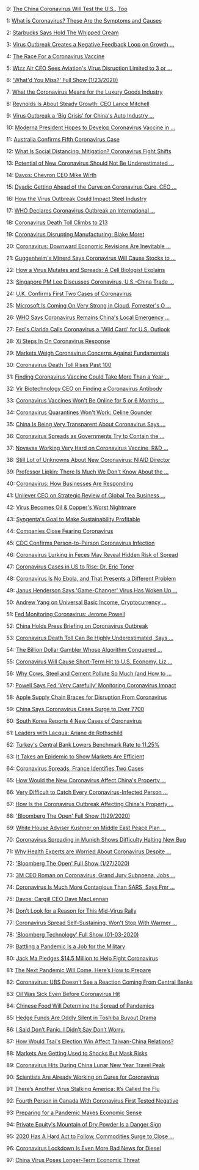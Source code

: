 0: 	 [The China Coronavirus Will Test the U.S., Too](https://www.bloomberg.com/opinion/articles/2020-01-27/coronavirus-from-china-will-challenge-u-s-institutions-too) 

1: 	 [What is Coronavirus? These Are the Symptoms and Causes](https://www.bloomberg.com/news/articles/2020-01-07/how-china-s-mystery-illness-is-and-isn-t-like-sars-quicktake) 

2: 	 [Starbucks Says Hold The Whipped Cream](https://www.bloomberg.com/news/videos/2020-01-21/starbucks-says-hold-the-whipped-cream-video) 

3: 	 [Virus Outbreak Creates a Negative Feedback Loop on Growth ...](https://www.bloomberg.com/news/videos/2020-01-30/virus-outbreak-creates-a-negative-feedback-loop-on-growth-oanda-video) 

4: 	 [The Race For a Coronavirus Vaccine](https://www.bloomberg.com/news/videos/2020-01-27/the-race-for-a-coronavirus-vaccine-video) 

5: 	 [Wizz Air CEO Sees Aviation's Virus Disruption Limited to 3 or ...](https://www.bloomberg.com/news/videos/2020-01-29/wizz-air-ceo-sees-aviation-s-virus-disruption-limited-to-3-or-4-months-video) 

6: 	 ['What'd You Miss?' Full Show (1/23/2020)](https://www.bloomberg.com/news/videos/2020-01-23/-what-d-you-miss-full-show-1-23-2020-video) 

7: 	 [What the Coronavirus Means for the Luxury Goods Industry](https://www.bloomberg.com/news/videos/2020-01-30/what-the-coronavirus-means-for-the-luxury-goods-industry-video) 

8: 	 [Reynolds Is About Steady Growth: CEO Lance Mitchell](https://www.bloomberg.com/news/videos/2020-01-31/reynolds-is-insulated-from-coronavirus-threat-ceo-says-video) 

9: 	 [Virus Outbreak a 'Big Crisis' for China's Auto Industry ...](https://www.bloomberg.com/news/videos/2020-01-31/virus-outbreak-a-big-crisis-for-china-s-auto-industry-consultant-says-video) 

10: 	 [Moderna President Hopes to Develop Coronavirus Vaccine in ...](https://www.bloomberg.com/news/videos/2020-01-29/moderna-president-hopes-to-develop-coronavirus-vaccine-in-record-setting-time-video) 

11: 	 [Australia Confirms Fifth Coronavirus Case](https://www.bloomberg.com/news/videos/2020-01-27/australia-confirms-fifth-coronavirus-case-video) 

12: 	 [What Is Social Distancing, Mitigation? Coronavirus Fight Shifts](https://www.bloomberg.com/news/articles/2020-01-27/how-to-limit-a-virus-s-spread-labwork-and-isolation-quicktake) 

13: 	 [Potential of New Coronavirus Should Not Be Underestimated ...](https://www.bloomberg.com/news/videos/2020-01-23/potential-of-new-coronavirus-should-not-be-underestimated-professor-video) 

14: 	 [Davos: Chevron CEO Mike Wirth](https://www.bloomberg.com/news/videos/2020-01-23/chevron-ceo-wirth-on-coronavirus-threat-and-oil-market-volatility-video) 

15: 	 [Dyadic Getting Ahead of the Curve on Coronavirus Cure, CEO ...](https://www.bloomberg.com/news/videos/2020-01-31/dyadic-getting-ahead-of-the-curve-on-coronavirus-cure-ceo-says-video) 

16: 	 [How the Virus Outbreak Could Impact Steel Industry](https://www.bloomberg.com/news/videos/2020-01-31/how-the-virus-outbreak-could-impact-steel-industry-video) 

17: 	 [WHO Declares Coronavirus Outbreak an International ...](https://www.bloomberg.com/news/videos/2020-01-30/who-declares-coronavirus-outbreak-an-international-emergency-video) 

18: 	 [Coronavirus Death Toll Climbs to 213](https://www.bloomberg.com/news/videos/2020-01-31/coronavirus-death-toll-climbs-to-213-video) 

19: 	 [Coronavirus Disrupting Manufacturing: Blake Moret](https://www.bloomberg.com/news/videos/2020-01-29/rockwell-automation-ceo-doesn-t-expect-financial-impact-from-coronavirus-video) 

20: 	 [Coronavirus: Downward Economic Revisions Are Inevitable ...](https://www.bloomberg.com/news/videos/2020-01-29/downward-economic-revisions-are-inevitable-from-coronvairus-ruskin-video) 

21: 	 [Guggenheim's Minerd Says Coronavirus Will Cause Stocks to ...](https://www.bloomberg.com/news/videos/2020-01-29/guggenheim-s-minerd-says-coronavirus-will-cause-stocks-to-fall-3-5-video) 

22: 	 [How a Virus Mutates and Spreads: A Cell Biologist Explains](https://www.bloomberg.com/news/videos/2020-01-28/how-a-virus-mutates-and-spreads-a-cell-biologist-explains-video) 

23: 	 [Singapore PM Lee Discusses Coronavirus, U.S.-China Trade ...](https://www.bloomberg.com/news/videos/2020-01-23/singapore-pm-lee-discusses-coronavirus-u-s-china-trade-economy-video) 

24: 	 [U.K. Confirms First Two Cases of Coronavirus](https://www.bloomberg.com/news/videos/2020-01-31/u-k-confirms-first-two-cases-of-coronavirus-video) 

25: 	 [Microsoft Is Coming On Very Strong in Cloud, Forrester's O ...](https://www.bloomberg.com/news/videos/2020-01-29/microsoft-is-coming-on-very-strong-in-cloud-forrester-s-o-donnell-says-video) 

26: 	 [WHO Says Coronavirus Remains China's Local Emergency ...](https://www.bloomberg.com/news/videos/2020-01-24/who-says-coronavirus-remains-china-s-local-emergency-for-now-video) 

27: 	 [Fed's Clarida Calls Coronavirus a 'Wild Card' for U.S. Outlook](https://www.bloomberg.com/news/videos/2020-01-31/fed-s-clarida-calls-coronavirus-a-wild-card-for-u-s-outlook-video) 

28: 	 [Xi Steps In On Coronavirus Response](https://www.bloomberg.com/news/videos/2020-01-25/xi-steps-in-on-coronavirus-response-video) 

29: 	 [Markets Weigh Coronavirus Concerns Against Fundamentals](https://www.bloomberg.com/news/videos/2020-01-31/markets-weigh-coronavirus-concerns-against-fundamentals-video) 

30: 	 [Coronavirus Death Toll Rises Past 100](https://www.bloomberg.com/news/videos/2020-01-28/coronavirus-death-toll-rises-past-100-video) 

31: 	 [Finding Coronavirus Vaccine Could Take More Than a Year ...](https://www.bloomberg.com/news/videos/2020-01-29/novartis-ceo-on-sales-growth-cost-savings-coronavirus-vaccine-video) 

32: 	 [Vir Biotechnology CEO on Finding a Coronavirus Antibody](https://www.bloomberg.com/news/videos/2020-01-29/vir-biotechnology-ceo-confident-coronavirus-vaccine-will-be-found-video) 

33: 	 [Coronavirus Vaccines Won't Be Online for 5 or 6 Months ...](https://www.bloomberg.com/news/videos/2020-01-27/coronavirus-vaccines-won-t-be-online-for-5-or-6-months-says-scientist-tregoning-video) 

34: 	 [Coronavirus Quarantines Won't Work: Celine Gounder](https://www.bloomberg.com/news/videos/2020-01-27/quarantines-usually-don-t-work-and-cause-mass-panic-nyu-s-gounder-says-video) 

35: 	 [China Is Being Very Transparent About Coronavirus Says ...](https://www.bloomberg.com/news/videos/2020-01-28/china-is-being-very-transparent-about-coronavirus-says-kushner-video) 

36: 	 [Coronavirus Spreads as Governments Try to Contain the ...](https://www.bloomberg.com/news/videos/2020-01-29/coronavirus-spreads-as-governments-try-to-contain-the-outbreak-video) 

37: 	 [Novavax Working Very Hard on Coronavirus Vaccine, R&amp;D ...](https://www.bloomberg.com/news/videos/2020-01-30/novavax-working-very-hard-on-coronavirus-vaccine-r-d-president-says-video) 

38: 	 [Still Lot of Unknowns About New Coronavirus: NIAID Director](https://www.bloomberg.com/news/videos/2020-01-23/still-lot-of-unknowns-about-new-coronavirus-niaid-director-video) 

39: 	 [Professor Lipkin: There Is Much We Don't Know About the ...](https://www.bloomberg.com/news/videos/2020-01-28/professor-lipkin-there-is-much-we-don-t-know-about-the-coronavirus-video) 

40: 	 [Coronavirus: How Businesses Are Responding](https://www.bloomberg.com/news/videos/2020-01-29/how-businesses-are-responding-to-the-coronavirus-video) 

41: 	 [Unilever CEO on Strategic Review of Global Tea Business ...](https://www.bloomberg.com/news/videos/2020-01-30/unilever-ceo-on-strategic-review-of-global-tea-business-coronavirus-impact-video) 

42: 	 [Virus Becomes Oil &amp; Copper's Worst Nightmare](https://www.bloomberg.com/news/videos/2020-01-31/virus-becomes-oil-copper-s-worst-nightmare-video) 

43: 	 [Syngenta's Goal to Make Sustainability Profitable](https://www.bloomberg.com/news/videos/2020-01-02/syngenta-s-goal-to-make-sustainability-profitable-video) 

44: 	 [Companies Close Fearing Coronavirus](https://www.bloomberg.com/news/videos/2020-01-28/companies-close-fearing-coronavirus-video) 

45: 	 [CDC Confirms Person-to-Person Coronavirus Infection](https://www.bloomberg.com/news/videos/2020-01-30/cdc-confirms-first-human-to-human-u-s-coronavirus-infection) 

46: 	 [Coronavirus Lurking in Feces May Reveal Hidden Risk of Spread](https://www.bloomberg.com/news/articles/2020-02-01/coronavirus-lurking-in-feces-may-reveal-hidden-risk-of-spread) 

47: 	 [Coronavirus Cases in US to Rise: Dr. Eric Toner](https://www.bloomberg.com/news/videos/2020-01-31/organic-growth-is-main-strategy-of-lundin-petroleum-says-ceo-video) 

48: 	 [Coronavirus Is No Ebola, and That Presents a Different Problem](https://www.bloomberg.com/news/videos/2020-01-27/johns-hopkins-toner-expects-to-see-more-coronavirus-cases-in-u-s-video) 

49: 	 [Janus Henderson Says 'Game-Changer' Virus Has Woken Up ...](https://www.bloomberg.com/news/articles/2020-01-29/viral-sweet-spot-raises-fears-coronavirus-will-be-hard-to-stop) 

50: 	 [Andrew Yang on Universal Basic Income, Cryptocurrency ...](https://www.bloomberg.com/news/videos/2020-01-27/janus-henderson-says-game-changer-virus-has-woken-up-markets-video) 

51: 	 [Fed Monitoring Coronavirus: Jerome Powell](https://www.bloomberg.com/news/videos/2020-01-29/andrew-yang-on-universal-basic-income-cryptocurrency-coronavirus-video) 

52: 	 [China Holds Press Briefing on Coronavirus Outbreak](https://www.bloomberg.com/news/videos/2020-01-29/powell-says-fed-is-carefully-monitoring-situation-around-virus-video) 

53: 	 [Coronavirus Death Toll Can Be Highly Underestimated, Says ...](https://www.bloomberg.com/news/videos/2020-01-22/china-holds-press-briefing-on-coronavirus-outbreak-video) 

54: 	 [The Billion Dollar Gambler Whose Algorithm Conquered ...](https://www.bloomberg.com/news/videos/2020-01-24/coronavirus-death-toll-can-be-highly-underestimated-says-yale-university-professor-video) 

55: 	 [Coronavirus Will Cause Short-Term Hit to U.S. Economy, Liz ...](https://www.bloomberg.com/news/videos/2020-01-09/the-man-who-beat-horse-racing-and-made-close-to-a-billion-dollars-video) 

56: 	 [Why Cows, Steel and Cement Pollute So Much (and How to ...](https://www.bloomberg.com/news/videos/2020-01-28/coronavirus-will-cause-short-term-hit-to-u-s-economy-liz-ann-sonders-says-video) 

57: 	 [Powell Says Fed ‘Very Carefully’ Monitoring Coronavirus Impact](https://www.bloomberg.com/news/videos/2020-01-21/why-cows-steel-and-cement-pollute-so-much-and-how-to-fix-it-video) 

58: 	 [Apple Supply Chain Braces for Disruption From Coronavirus](https://www.bloomberg.com/news/videos/2020-01-31/coronavirus-spreads-faster-than-sars-says-professor-wang-video) 

59: 	 [China Says Coronavirus Cases Surge to Over 7700](https://www.bloomberg.com/news/articles/2020-01-29/powell-says-fed-very-carefully-monitoring-coronavirus-impact) 

60: 	 [South Korea Reports 4 New Cases of Coronavirus](https://www.bloomberg.com/news/articles/2020-01-28/apple-supply-chain-braces-for-disruption-from-coronavirus) 

61: 	 [Leaders with Lacqua: Ariane de Rothschild](https://www.bloomberg.com/news/videos/2020-01-30/china-says-coronavirus-cases-surge-to-over-7-700-video) 

62: 	 [Turkey's Central Bank Lowers Benchmark Rate to 11.25%](https://www.bloomberg.com/news/videos/2020-01-31/south-korea-reports-4-new-cases-of-coronavirus-video) 

63: 	 [It Takes an Epidemic to Show Markets Are Efficient](https://www.bloomberg.com/news/videos/2020-01-30/leaders-with-lacqua-ariane-de-rothschild-video) 

64: 	 [Coronavirus Spreads, France Identifies Two Cases](https://www.bloomberg.com/news/videos/2020-01-16/turkey-slows-pace-of-easing-lowers-benchmark-rate-to-11-25-video) 

65: 	 [How Would the New Coronavirus Affect China's Property ...](https://www.bloomberg.com/opinion/articles/2020-01-31/coronavirus-bond-reaction-shows-how-markets-are-efficient) 

66: 	 [Very Difficult to Catch Every Coronavirus-Infected Person ...](https://www.bloomberg.com/news/videos/2020-01-24/coronavirus-spreads-france-identifies-two-cases-video) 

67: 	 [How Is the Coronavirus Outbreak Affecting China's Property ...](https://www.bloomberg.com/news/videos/2020-01-22/how-would-the-new-coronavirus-affect-china-s-property-market-video) 

68: 	 ['Bloomberg The Open' Full Show (1/29/2020)](https://www.bloomberg.com/news/videos/2020-01-29/very-difficult-to-catch-every-coronavirus-infected-person-hku-professor-says-video) 

69: 	 [White House Adviser Kushner on Middle East Peace Plan ...](https://www.bloomberg.com/news/videos/2020-01-24/how-is-the-coronavirus-outbreak-affecting-china-s-property-market-video) 

70: 	 [Coronavirus Spreading in Munich Shows Difficulty Halting New Bug](https://www.bloomberg.com/news/videos/2020-01-29/-bloomberg-the-open-full-show-1-29-2020-video) 

71: 	 [Why Health Experts are Worried About Coronavirus Despite ...](https://www.bloomberg.com/news/videos/2020-01-28/white-house-adviser-kushner-on-middle-east-peace-plan-coronavirus-in-china-video) 

72: 	 ['Bloomberg The Open' Full Show (1/27/2020)](https://www.bloomberg.com/news/articles/2020-01-31/coronavirus-spreading-in-munich-shows-difficulty-halting-new-bug) 

73: 	 [3M CEO Roman on Coronavirus, Grand Jury Subpoena, Jobs ...](https://www.bloomberg.com/news/videos/2020-01-30/why-health-experts-are-worried-about-coronavirus-despite-low-death-rate-video) 

74: 	 [Coronavirus Is Much More Contagious Than SARS, Says Fmr ...](https://www.bloomberg.com/news/videos/2020-01-27/-bloomberg-the-open-full-show-1-27-2020-video) 

75: 	 [Davos: Cargill CEO Dave MacLennan](https://www.bloomberg.com/news/videos/2020-01-28/3m-ceo-roman-on-coronavirus-grand-jury-subpoena-jobs-cuts-video) 

76: 	 [Don’t Look for a Reason for This Mid-Virus Rally](https://www.bloomberg.com/news/videos/2020-01-29/coronavirus-is-much-more-contagious-than-sars-says-fmr-cdc-director-video) 

77: 	 [Coronavirus Spread Self-Sustaining, Won't Stop With Warmer ...](https://www.bloomberg.com/news/videos/2020-01-22/cargill-ceo-concerned-about-u-s-farmers-says-exports-haven-t-resumed-video) 

78: 	 ['Bloomberg Technology' Full Show (01-03-2020)](https://www.bloomberg.com/opinion/articles/2020-01-29/coronavirus-overvalued-stocks-were-primed-for-sell-off-k5yueam1) 

79: 	 [Battling a Pandemic Is a Job for the Military](https://www.bloomberg.com/news/videos/2020-01-27/coronavirus-spread-won-t-stop-with-warmer-weather-cfr-video) 

80: 	 [Jack Ma Pledges $14.5 Million to Help Fight Coronavirus](https://www.bloomberg.com/news/videos/2020-01-04/-bloomberg-technology-full-show-01-03-2020-video) 

81: 	 [The Next Pandemic Will Come. Here’s How to Prepare](https://www.bloomberg.com/opinion/articles/2020-01-29/coronavirus-battling-a-pandemic-is-a-job-for-the-military) 

82: 	 [Coronavirus: UBS Doesn't See a Reaction Coming From Central Banks](https://www.bloomberg.com/news/articles/2020-01-30/jack-ma-joins-tech-moguls-pledging-to-help-fight-coronavirus) 

83: 	 [Oil Was Sick Even Before Coronavirus Hit](https://www.bloomberg.com/opinion/articles/2020-01-21/coronavirus-how-we-should-prepare-for-the-next-pandemic) 

84: 	 [Chinese Food Will Determine the Spread of Pandemics](https://www.bloomberg.com/news/videos/2020-01-28/ubs-says-coronavirus-won-t-prompt-central-bank-action-video) 

85: 	 [Hedge Funds Are Oddly Silent in Toshiba Buyout Drama](https://www.bloomberg.com/opinion/articles/2020-01-26/oil-prices-were-vulnerable-to-coronavirus-fears) 

86: 	 [I Said Don’t Panic. I Didn’t Say Don’t Worry.](https://www.bloomberg.com/opinion/articles/2020-01-23/coronavirus-how-china-s-food-industry-impacts-pandemics) 

87: 	 [How Would Tsai's Election Win Affect Taiwan-China Relations?](https://www.bloomberg.com/opinion/articles/2020-01-21/hedge-funds-are-oddly-silent-in-toshiba-buyout-drama) 

88: 	 [Markets Are Getting Used to Shocks But Mask Risks](https://www.bloomberg.com/opinion/articles/2020-01-28/coronavirus-isn-t-the-only-thing-markets-are-worried-about-k5xeyfuc) 

89: 	 [Coronavirus Hits During China Lunar New Year Travel Peak](https://www.bloomberg.com/news/videos/2020-01-13/how-would-tsai-s-election-win-affect-taiwan-china-relations-video) 

90: 	 [Scientists Are Already Working on Cures for Coronavirus](https://www.bloomberg.com/opinion/articles/2020-01-27/coronavirus-markets-are-getting-used-to-shocks-but-mask-risks) 

91: 	 [There’s Another Virus Stalking America: It’s Called the Flu](https://www.bloomberg.com/news/articles/2020-01-22/china-s-lunar-new-year-nightmare-3-billion-trips-and-a-virus) 

92: 	 [Fourth Person in Canada With Coronavirus First Tested Negative](https://www.bloomberg.com/opinion/articles/2020-01-25/coronavirus-cures-are-already-in-progress-thanks-to-nih-funding) 

93: 	 [Preparing for a Pandemic Makes Economic Sense](https://www.bloomberg.com/news/articles/2020-01-31/there-s-another-virus-stalking-the-u-s-and-it-s-called-the-flu) 

94: 	 [Private Equity's Mountain of Dry Powder Is a Danger Sign](https://www.bloomberg.com/news/articles/2020-01-31/fourth-person-with-coronavirus-in-canada-first-tested-negative) 

95: 	 [2020 Has A Hard Act to Follow, Commodities Surge to Close ...](https://www.bloomberg.com/opinion/articles/2020-01-22/china-coronavirus-preparing-makes-economic-sense) 

96: 	 [Coronavirus Lockdown Is Even More Bad News for Diesel](https://www.bloomberg.com/opinion/articles/2020-01-19/asian-private-equity-s-unspent-capital-is-a-danger-sign) 

97: 	 [China Virus Poses Longer-Term Economic Threat](https://www.bloomberg.com/news/videos/2020-01-02/2020-has-a-hard-act-to-follow-commodities-surge-to-close-2019-video) 

